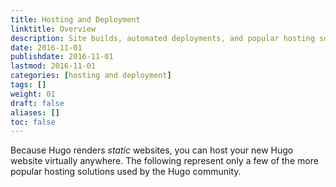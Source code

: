 ```yaml
---
title: Hosting and Deployment
linktitle: Overview
description: Site builds, automated deployments, and popular hosting solutions.
date: 2016-11-01
publishdate: 2016-11-01
lastmod: 2016-11-01
categories: [hosting and deployment]
tags: []
weight: 01
draft: false
aliases: []
toc: false
---
```


Because Hugo renders *static* websites, you can host your new Hugo website virtually anywhere. The following represent only a few of the more popular hosting solutions used by the Hugo community.